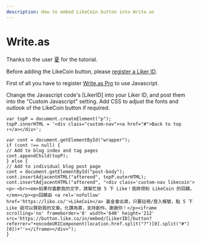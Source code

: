 ```yaml
---
description: How to embed LikeCoin button into Write.as
---
```


# Write.as

Thanks to the user [夏](https://natsushyo.me/sha-gua-ru-he-jia-ru-likebuttondao-write-aswang-zhi-zhong) for the tutorial.

Before adding the LikeCoin button, please [register a Liker ID](https://docs.like.co/user-guide/liker-id/register).

First of all you have to register [Write.as Pro](https://write.as/pro) to use Javascript.

Change the Javascript code's \[LikerID\] into your Liker ID, and post them into the "Custom Javascript" setting. Add CSS to adjust the fonts and outlook of the LikeCoin button if required.

```text
var topP = document.createElement("p");
topP.innerHTML = '<div class="custom-nav"><a href="#">Back to top ↑</a></div>';

var cont = document.getElementById("wrapper");
if (cont !== null) {
// Add to blog index and tag pages
cont.appendChild(topP);
} else {
// Add to individual blog post page
cont = document.getElementById("post-body");
cont.insertAdjacentHTML("afterend", topP.outerHTML);
cont.insertAdjacentHTML("afterend", "<div class='custom-nav likecoin'><p>-<br><em>如果你喜歡我的文字，請幫忙按 5 下 Like！我將得到 LikeCoin 的回饋。</em></p><p>回饋由 <a rel='nofollow'  href='https://like.co/'>LikeCoin</a> 基金會出資，只要註冊/登入帳號，點 5 下 Like 就可以贊助我的文章。化讚為賞，支持創作。謝謝你！</p><iframe scrolling='no' frameborder='0' width='640' height='212' src='https://button.like.co/in/embed/[LikerID]/button?referrer="+encodeURIComponent(location.href.split("?")[0].split("#")[0])+"'></iframe></div>");
}
```

